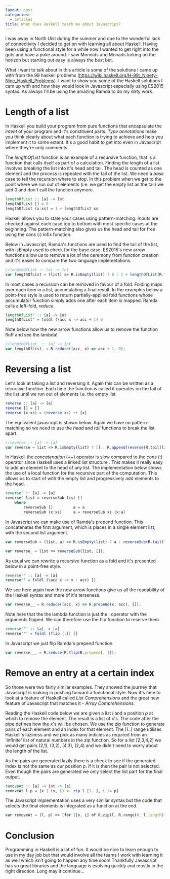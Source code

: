 ```yaml
---
layout: post
categories:
  - articles
title: What does Haskell teach me about Javascript?
---
```


I was away in North Uist during the summer and due to the wonderful lack of connectivity I decided to get on with learning all about Haskell.  Having been using a functional style for a while now I wanted to get right into the guts and have a poke around.  I saw Monoids and Monads lurking on the horizon but starting out easy is always the best bet.  

What I want to talk about in this article is some of the solutions I came up with from the 99 haskell problems (<a href="https://wiki.haskell.org/H-99:_Ninety-Nine_Haskell_Problems" class="article-link" target="_blank">https://wiki.haskell.org/H-99:_Ninety-Nine_Haskell_Problems</a>).  I want to show you some of the Haskell solutions I cam up with and how they would look in Javascript especially using ES2015 syntax. As always I'll be using the amazing Ramda to do my dirty work.

# Length of a list
In Haskell you build your program from pure functions that encapsulate the _intent_ of your program and it's constituent parts.  _Type annotations_ make you think clearly about what each function is trying to achieve and help you implement it to some extent.  It's a good habit to get into even in Javascript where they're only comments.

The _lengthOfList_ function is an example of a recursive function, that is a function that calls itself as part of a calculation.  Finding the length of a list involves breaking the list into it's head and tail.  The head is counted as one element and the process is repeated with the tail of the list.  We need a _base_ case to tell the recursion where to stop.  In this problem when we get to the point where we run out of elements (i.e. we get the empty list as the tail) we add 0 and don't call the function anymore.

```hs
lengthOfList :: [a] -> Int
lengthOfList [] = 0
lengthOfList (x:xs) = 1 + lengthOfList xs
```

Haskell allows you to state your cases using pattern-matching.  Inputs are checked against each case top to bottom with most specific cases at the beginning.  The pattern-matching also gives us the head and tail for free using the _cons_ (:) infix function.

Below in Javascript, Ramda's functions are used to find the tail of the list, with isEmpty used to check for the base case.  ES2015's new arrow functions allow us to remove a lot of the ceremony from function creation and it's easier to compare the two language implemetations.

```js
//lengthOfList :: [a] -> Int
var lengthOfList = (list) => R.isEmpty(list) ? 0 : 1 + lengthOfList(R.tail(list));
```

In most cases a recursion can be removed in favour of a fold.  Folding maps over each item in a list, accumulating a final result.  In the examples below a point-free style is used to return partially-applied fold functions whose accumulator function simply adds one after each item is mapped.  Ramda calls a left-fold, _reduce_.

```hs
lengthOfList' :: [a] -> Int
lengthOfList' = foldl (\acc x -> acc + 1) 0
```

Note below how the new arrow functions allow us to remove the function fluff and see the lambda!

```js
//lengthOfList_ :: [a] -> Int
var lengthOfList_ = R.reduce((acc, x) => acc + 1, 0);
```

# Reversing a list
Let's look at taking a list and reversing it.  Again this can be written as a recursive function.  Each time the function is called it operates on the tail of the list until we run out of elements i.e. the empty list.

```hs
reverse :: [a] -> [a]
reverse [] = []
reverse (x:xs) = (reverse xs) ++ [x]
```

The equivalent javascript is shown below. Again we have no pattern-matching so we need to use the _head_ and _tail_ functions to break the list apart.

```js
//reverse :: [a] -> [a]
var reverse = list => R.isEmpty(list) ? [] : R.append(reverse(R.tail(list)), R.head(list));
```

In Haskell the _concatenation_ (++) operator is slow compared to the _cons_ (:) operator since Haskell uses a linked list structure .  This makes it really easy to add an element to the head of any list.  The implementation below shows the use of a local function for the recursive part of the computation.  This allows us to start of with the empty list and progressively add elements to the head.

```hs
reverse' :: [a] -> [a]
reverse' list = reverseSub list []
    where    
        reverseSub []         a = a
        reverseSub (x:xs)     a = reverseSub xs (x:a)
```

In Javascript we can make use of Ramda's prepend function.  This concatenates the first argument, which is places in a single element list, with the second list argument.

```js
var reverseSub = (list, a) => R.isEmpty(list) ? a : reverseSub(R.tail(list), R.prepend(R.head(list), a));

var reverse_ = list => reverseSub(list, []);
```

As usual we can rewrite a recursive function as a fold and it's presented below in a point-free style.

```hs
reverse'' :: [a] -> [a]
reverse'' = foldl (\acc x -> x : acc) []
```

We see here again how the new arrow functions give us all the readability of the Haskell syntax and more of it's terseness.

```js
var reverse__ = R.reduce((acc, x) => R.prepend(x, acc), []);
```

Note here that the the lambda function is just the : operator with the arguments flipped.  We can therefore use the flip function to reserve them.

```hs
reverse''' :: [a] -> [a]
reverse''' = foldl (flip (:)) []
```

In Javascript we just flip Ramda's prepend function.

```js
var reverse___ = R.reduce(R.flip(R.prepend), []);
```

# Remove an entry at a certain index
So those were two fairly similar examples. They showed the journey that Javascript is making in pushing forward a functional style.  Now it's time to look at a feature of Haskell called _List Comprehensions_ and the great new feature of Javascript that matches it - _Array Comprehensions_.

Reading the Haskell code below we are given a list _l_ and a position _p_ at which to remove the element.  The result is a list of x's.  The code after the pipe defines how the x's will be chosen.  We use the zip function to generate pairs of each element and an index for that element.  The [1..] range utilises Haskell's laziness and we pick as many indicies as required from an 'infinite' list of natural numbers in the zip function. So for a list [2,3,4,2] we would get pairs (2,1), (3,2), (4,3), (2,4) and we didn't need to worry about the length of the list.

As the pairs are generated lazily there is a check to see if the generated index is not the same as our position _p_.  If it is then the pair is not selected.  Even though the pairs are generated we only select the list part for the final output.

```hs
removeAt :: [a] -> Int -> [a]
removeAt l p = [x | (x, i) <- zip l [1..], i /= p]
```

The Javascript implementation uses a very similar syntax but the code that selects the final elements is integrated as a function at the end.

```js
var removeAt = (l, p) => [for ([x, i] of R.zip(l, R.range(0, l.length)))  if (i !== p) x];
```

# Conclusion
Programming in Haskell is a lot of fun. It would be nice to learn enough to use in my day job but that would involve all the teams I work with learning it as well which isn't going to happen any time soon!  Thankfully Javascript has so great libraries and the language is evolving quickly and mostly in the right direction.  Long may it continue...
